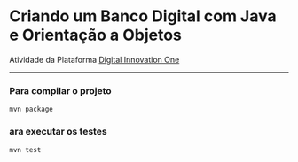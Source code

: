 # Criando um Banco Digital com Java e Orientação a Objetos

Atividade da Plataforma 
[Digital Innovation One](https://www.dio.me/)

---
### Para compilar o projeto
```
mvn package
```

### ara executar os testes
```
mvn test
```
